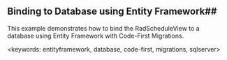 ## Binding to Database using Entity Framework##
This example demonstrates how to bind the RadScheduleView to a database using Entity Framework with Code-First Migrations.

<keywords: entityframework, database, code-first, migrations, sqlserver>